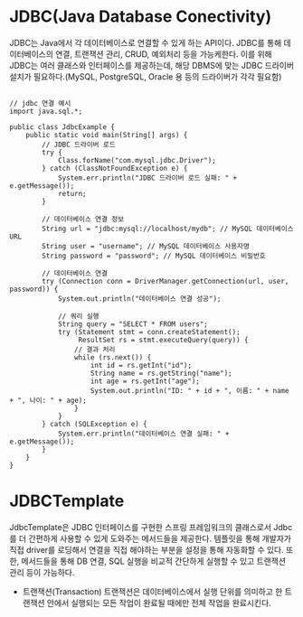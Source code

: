 # JDBC(Java Database Conectivity)

JDBC는 Java에서 각 데이터베이스로 연결할 수 있게 하는 API이다. JDBC를 통해 데이터베이스의 연결, 트랜잭션 관리, CRUD, 예외처리 등을 가능케한다. 이를 위해 JDBC는 여러 클래스와 인터페이스를 제공하는데, 해당 DBMS에 맞는 JDBC 드라이버 설치가 필요하다.(MySQL, PostgreSQL, Oracle 용 등의 드라이버가 각각 필요함)

```

// jdbc 연결 예시
import java.sql.*;

public class JdbcExample {
    public static void main(String[] args) {
        // JDBC 드라이버 로드
        try {
            Class.forName("com.mysql.jdbc.Driver");
        } catch (ClassNotFoundException e) {
            System.err.println("JDBC 드라이버 로드 실패: " + e.getMessage());
            return;
        }

        // 데이터베이스 연결 정보
        String url = "jdbc:mysql://localhost/mydb"; // MySQL 데이터베이스 URL
        String user = "username"; // MySQL 데이터베이스 사용자명
        String password = "password"; // MySQL 데이터베이스 비밀번호

        // 데이터베이스 연결
        try (Connection conn = DriverManager.getConnection(url, user, password)) {
            System.out.println("데이터베이스 연결 성공");

            // 쿼리 실행
            String query = "SELECT * FROM users";
            try (Statement stmt = conn.createStatement();
                 ResultSet rs = stmt.executeQuery(query)) {
                // 결과 처리
                while (rs.next()) {
                    int id = rs.getInt("id");
                    String name = rs.getString("name");
                    int age = rs.getInt("age");
                    System.out.println("ID: " + id + ", 이름: " + name + ", 나이: " + age);
                }
            }
        } catch (SQLException e) {
            System.err.println("데이터베이스 연결 실패: " + e.getMessage());
        }
    }
}

```

# JDBCTemplate

JdbcTemplate은 JDBC 인터페이스를 구현한 스프링 프레임워크의 클래스로서 Jdbc를 더 간편하게 사용할 수 있게 도와주는 메서드들을 제공한다. 템플릿을 통해 개발자가 직접 driver를 로딩해서 연결을 직접 해야하는 부분을 설정을 통해 자동화할 수 있다. 또한, 메서드들을 통해 DB 연결, SQL 실행을 비교적 간단하게 실행할 수 있고 트랜잭션 관리 등이 가능하다.

- 트랜잭션(Transaction)
트랜잭션은 데이터베이스에서 실행 단위를 의미하고 한 트랜잭션 안에서 실행되는 모든 작업이 완료될 때에만 전체 작업을 완료시킨다. 
